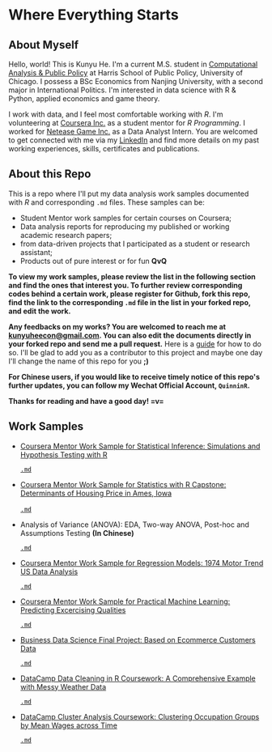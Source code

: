 # Where Everything Starts

About Myself
---------------------------
Hello, world! This is Kunyu He. I'm a current M.S. student in [Computational Analysis & Public Policy](https://capp.sites.uchicago.edu/) at Harris School of Public Policy, University of Chicago. I possess a BSc Economics from Nanjing University, with a second major in International Politics. I'm interested in data science with R & Python, applied economics and game theory. 

I work with data, and I feel most comfortable working with *R*. I'm volunteering at [Coursera Inc.](https://www.coursera.org/) as a student mentor for *R Programming*. I worked for [Netease Game Inc.](http://game.163.com/en/) as a Data Analyst Intern. You are welcomed to get connected with me via my [LinkedIn](https://www.linkedin.com/in/quinnhe/) and find more details on my past working experiences, skills, certificates and publications.

About this Repo
------------------------
This is a repo where I'll put my data analysis work samples documented with *R* and corresponding `.md` files. These samples can be: 

* Student Mentor work samples for certain courses on Coursera;   
* Data analysis reports for reproducing my published or working academic research papers;
* from data-driven projects that I participated as a student or research assistant;
* Products out of pure interest or for fun __QvQ__

__To view my work samples, please review the list in the following section and find the ones that interest you. To further review corresponding codes behind a certain work, please register for Github, fork this repo, find the link to the corresponding `.md` file in the list in your forked repo, and edit the work.__

__Any feedbacks on my works? You are welcomed to reach me at [kunyuheecon@gmail.com](kunyuheecon@gmail.com). You can also edit the documents directly in your forked repo and send me a pull request.__ Here is a [guide](https://help.github.com/articles/about-pull-requests/) for how to do so. I'll be glad to add you as a contributor to this project and maybe one day I'll change the name of this repo for you __;)__

__For Chinese users, if you would like to receive timely notice of this repo's further updates, you can follow my Wechat Official Account, `QuinninR`.__

__Thanks for reading and have a good day! =v=__

Work Samples
-------------------------------------
* [Coursera Mentor Work Sample for Statistical Inference: Simulations and Hypothesis Testing with R](https://rpubs.com/QuinninR/384471)
  
  [`.md`](https://github.com/QuinninR/QuinninR-sample-analysis/blob/master/Work%20Samples/WS1/Coursera%20Mentor%20Work%20Sample%20for%20Statistical%20Inference:%20Simulations%20and%20Hypothesis%20Testing%20with%20R.md)
  
* [Coursera Mentor Work Sample for Statistics with R Capstone: Determinants of Housing Price in Ames, Iowa](http://rpubs.com/QuinninR/385616)

  [`.md`](https://github.com/KunyuHe/QuinninR/blob/master/Work%20Samples/WS2/Coursera%20Mentor%20Work%20Sample%20for%20Statistics%20with%20R%20Capstone:%20Determinants%20of%20Housing%20Price%20in%20Ames%2C%20Iowa.md)
  
* Analysis of Variance (ANOVA): EDA, Two-way ANOVA, Post-hoc and Assumptions Testing __(In Chinese)__

  [`.md`](https://github.com/KunyuHe/QuinninR/blob/master/Work%20Samples/WS3/Analysis%20of%20Variance%20(ANOVA):%20EDA%2C%20Two-way%20ANOVA%2C%20Post-hoc%20and%20Assumptions%20Testing.md)
  
* [Coursera Mentor Work Sample for Regression Models: 1974 Motor Trend US Data Analysis](https://rpubs.com/QuinninR/395465)

  [`.md`](https://github.com/QuinninR/QuinninR-sample-analysis/blob/master/Work%20Samples/WS4/Coursera%20Mentor%20Work%20Sample%20for%20Regression%20Models:%201974%20Motor%20Trend%20US%20Data%20Analysis.md)

* [Coursera Mentor Work Sample for Practical Machine Learning: Predicting Excercising Qualities](https://rpubs.com/QuinninR/400932)

  [`.md`](https://github.com/KunyuHe/QuinninR/blob/master/Work%20Samples/WS5/Coursera%20Mentor%20Work%20Sample%20for%20Practical%20Machine%20Learning:%20Predicting%20Excercising%20Qualities.md)
  
* [Business Data Science Final Project: Based on Ecommerce Customers Data](http://rpubs.com/QuinninR/400933)

  [`.md`](https://github.com/QuinninR/QuinninR-sample-analysis/blob/master/Work%20Samples/WS6/Business_Data_Science_Final_Project.md)
  
* [DataCamp Data Cleaning in R Coursework: A Comprehensive Example with Messy Weather Data](http://rpubs.com/QuinninR/407585)

  [`.md`](https://github.com/QuinninR/QuinninR-sample-analysis/blob/master/Work%20Samples/WS7/Example.md)

* [DataCamp Cluster Analysis Coursework: Clustering Occupation Groups by Mean Wages across Time](http://rpubs.com/QuinninR/417507)

  [`.md`](https://github.com/KunyuHe/QuinninR/blob/master/Work%20Samples/WS9/DataCamp_Cluster_Analysis_Coursework.md)
